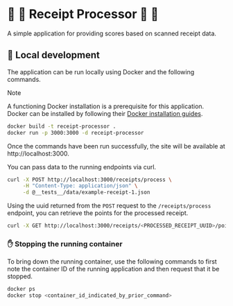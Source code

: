 # :scroll: :robot: Receipt Processor :robot: :scroll:

A simple application for providing scores based on scanned receipt data.

## :microscope: Local development

The application can be run locally using Docker and the following commands.

> [!NOTE]
>
> A functioning Docker installation is a prerequisite for this application.
> Docker can be installed by following their [Docker installation guides].

```bash
docker build -t receipt-processor .
docker run -p 3000:3000 -d receipt-processor
```

Once the commands have been run successfully, the site will be available at
http://localhost:3000.

You can pass data to the running endpoints via curl.

```bash
curl -X POST http://localhost:3000/receipts/process \
     -H "Content-Type: application/json" \
     -d @__tests__/data/example-receipt-1.json
```

Using the uuid returned from the `POST` request to the `/receipts/process`
endpoint, you can retrieve the points for the processed receipt.

```bash
curl -X GET http://localhost:3000/receipts/<PROCESSED_RECEIPT_UUID>/points
```

### :raised_hand: Stopping the running container

To bring down the running container, use the following commands to first note
the container ID of the running application and then request that it be stopped.

```bash
docker ps
docker stop <container_id_indicated_by_prior_command>
```

<!-- Link references. -->
> [Docker installation guides]: https://docs.docker.com/get-started/get-docker/